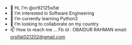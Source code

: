 - 👋 Hi, I’m @or92125sifat
- 👀 I’m interested in Software Engineering
- 🌱 I’m currently learning Python3
- 💞️ I’m looking to collaborate on my country
- 📫 How to reach me ...
Fb id : OBAIDUR RAHMAN 
email: orsifat021202@gmail.com
